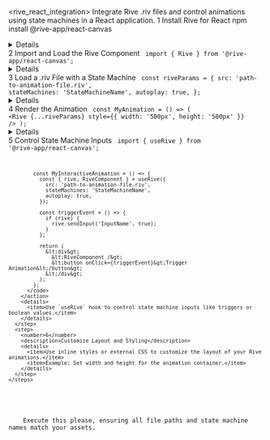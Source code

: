 <rive_react_integration>
  <instructions>
    <title>How to Use Rive Animations in React with State Machines</title>
    <description>Integrate Rive .riv files and control animations using state machines in a React application.</description>
    <steps>
      <step>
        <number>1</number>
        <description>Install Rive for React</description>
        <action>
          <command>npm install @rive-app/react-canvas</command>
        </action>
        <details>
          <item>Install the Rive React package for using Rive animations in your application.</item>
        </details>
      </step>
      <step>
        <number>2</number>
        <description>Import and Load the Rive Component</description>
        <action>
          <code>
            import { Rive } from '@rive-app/react-canvas';
          </code>
        </action>
        <details>
          <item>Import the Rive component to use in your React components.</item>
        </details>
      </step>
      <step>
        <number>3</number>
        <description>Load a .riv File with a State Machine</description>
        <action>
          <code>
            const riveParams = {
              src: 'path-to-animation-file.riv',
              stateMachines: 'StateMachineName',
              autoplay: true,
            };
          </code>
        </action>
        <details>
          <item>Specify the path to your .riv file and the state machine name.</item>
          <item>Enable autoplay for automatic playback.</item>
        </details>
      </step>
      <step>
        <number>4</number>
        <description>Render the Animation</description>
        <action>
          <code>
            const MyAnimation = () => (
              &lt;Rive {...riveParams} style={{ width: '500px', height: '500px' }} /&gt;
            );
          </code>
        </action>
        <details>
          <item>Use the Rive component to render the animation in your React component.</item>
        </details>
      </step>
      <step>
        <number>5</number>
        <description>Control State Machine Inputs</description>
        <action>
          <code>
            import { useRive } from '@rive-app/react-canvas';

            const MyInteractiveAnimation = () => {
              const { rive, RiveComponent } = useRive({
                src: 'path-to-animation-file.riv',
                stateMachines: 'StateMachineName',
                autoplay: true,
              });

              const triggerEvent = () => {
                if (rive) {
                  rive.sendInput('InputName', true);
                }
              };

              return (
                &lt;div&gt;
                  &lt;RiveComponent /&gt;
                  &lt;button onClick={triggerEvent}&gt;Trigger Animation&lt;/button&gt;
                &lt;/div&gt;
              );
            };
          </code>
        </action>
        <details>
          <item>Use `useRive` hook to control state machine inputs like triggers or boolean values.</item>
        </details>
      </step>
      <step>
        <number>6</number>
        <description>Customize Layout and Styling</description>
        <details>
          <item>Use inline styles or external CSS to customize the layout of your Rive animations.</item>
          <item>Example: Set width and height for the animation container.</item>
        </details>
      </step>
    </steps>
  </instructions>
  
  <execution>
    <prompt>Execute this please, ensuring all file paths and state machine names match your assets.</prompt>
  </execution>
</rive_react_integration>
